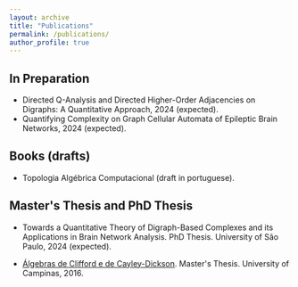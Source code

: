 ```yaml
---
layout: archive
title: "Publications"
permalink: /publications/
author_profile: true
---
```


## In Preparation

* Directed Q-Analysis and Directed Higher-Order Adjacencies on Digraphs: A Quantitative Approach, 2024 (expected).
* Quantifying Complexity on Graph Cellular Automata of Epileptic Brain Networks, 2024 (expected).


## Books (drafts)

* Topologia Algébrica Computacional (draft in portuguese).


## Master's Thesis and PhD Thesis

* Towards a Quantitative Theory of Digraph-Based Complexes and its Applications in Brain Network Analysis. PhD Thesis. University of São Paulo, 2024 (expected).

* [Álgebras de Clifford e de Cayley-Dickson](). Master's Thesis. University of Campinas, 2016.